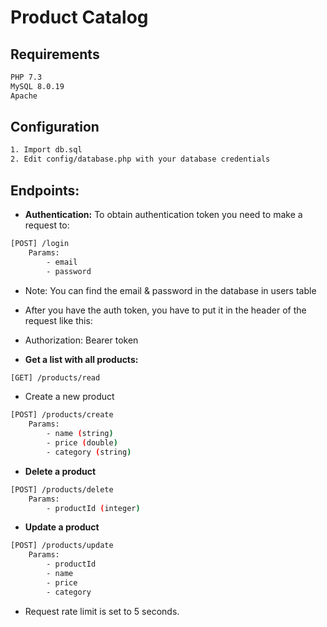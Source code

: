 # Product Catalog

## Requirements

```bash
PHP 7.3
MySQL 8.0.19
Apache
```

## Configuration
```bash
1. Import db.sql
2. Edit config/database.php with your database credentials
```

## Endpoints:

* **Authentication:**
To obtain authentication token you need to make a request to:
```bash
[POST] /login
    Params:
        - email
        - password
 ```

* Note: You can find the email & password in the database in users table

* After you have the auth token, you have to put it in the header of the request like this:

* Authorization: Bearer token 


* **Get a list with all products:**
```bash
[GET] /products/read
```
* Create a new product
```bash
[POST] /products/create
    Params:
        - name (string)
        - price (double)
        - category (string)
 ```

* **Delete a product**
```bash
[POST] /products/delete
    Params:
        - productId (integer)
```

* **Update a product**
```bash
[POST] /products/update
    Params:
        - productId
        - name
        - price
        - category
 ```

* Request rate limit is set to 5 seconds. 
